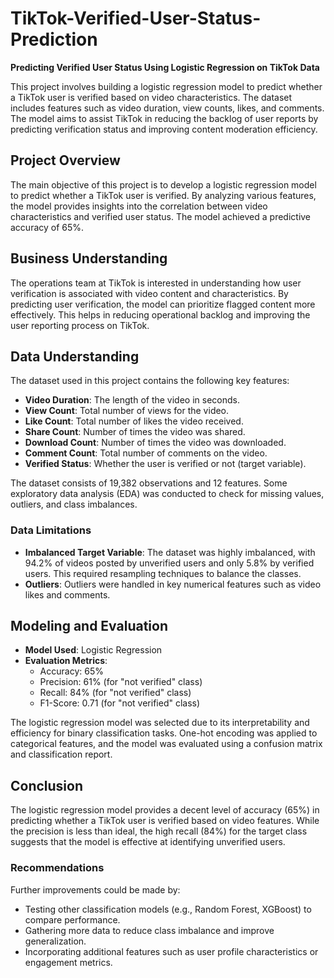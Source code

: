 # TikTok-Verified-User-Status-Prediction
**Predicting Verified User Status Using Logistic Regression on TikTok Data**

This project involves building a logistic regression model to predict whether a TikTok user is verified based on video characteristics. The dataset includes features such as video duration, view counts, likes, and comments. The model aims to assist TikTok in reducing the backlog of user reports by predicting verification status and improving content moderation efficiency.






## Project Overview
The main objective of this project is to develop a logistic regression model to predict whether a TikTok user is verified. By analyzing various features, the model provides insights into the correlation between video characteristics and verified user status. The model achieved a predictive accuracy of 65%.

## Business Understanding
The operations team at TikTok is interested in understanding how user verification is associated with video content and characteristics. By predicting user verification, the model can prioritize flagged content more effectively. This helps in reducing operational backlog and improving the user reporting process on TikTok.

## Data Understanding
The dataset used in this project contains the following key features:
- **Video Duration**: The length of the video in seconds.
- **View Count**: Total number of views for the video.
- **Like Count**: Total number of likes the video received.
- **Share Count**: Number of times the video was shared.
- **Download Count**: Number of times the video was downloaded.
- **Comment Count**: Total number of comments on the video.
- **Verified Status**: Whether the user is verified or not (target variable).

The dataset consists of 19,382 observations and 12 features. Some exploratory data analysis (EDA) was conducted to check for missing values, outliers, and class imbalances.

### Data Limitations
- **Imbalanced Target Variable**: The dataset was highly imbalanced, with 94.2% of videos posted by unverified users and only 5.8% by verified users. This required resampling techniques to balance the classes.
- **Outliers**: Outliers were handled in key numerical features such as video likes and comments.

## Modeling and Evaluation
- **Model Used**: Logistic Regression
- **Evaluation Metrics**:
  - Accuracy: 65%
  - Precision: 61% (for "not verified" class)
  - Recall: 84% (for "not verified" class)
  - F1-Score: 0.71 (for "not verified" class)

The logistic regression model was selected due to its interpretability and efficiency for binary classification tasks. One-hot encoding was applied to categorical features, and the model was evaluated using a confusion matrix and classification report.

## Conclusion
The logistic regression model provides a decent level of accuracy (65%) in predicting whether a TikTok user is verified based on video features. While the precision is less than ideal, the high recall (84%) for the target class suggests that the model is effective at identifying unverified users.

### Recommendations
Further improvements could be made by:
- Testing other classification models (e.g., Random Forest, XGBoost) to compare performance.
- Gathering more data to reduce class imbalance and improve generalization.
- Incorporating additional features such as user profile characteristics or engagement metrics.
